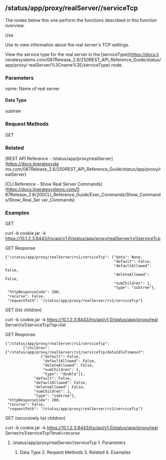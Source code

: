 ## /status/app/proxy/realServer/<name>/serviceTcp

The nodes below this one perform the functions described in this function
overview.

Use

Use to view information about the real server's TCP settings.

View the service type for the real server in the [serviceType](https://docs.li
neratesystems.com/087Release_2.6/250REST_API_Reference_Guide/status/app/proxy/
realServer/%3Cname%3E/serviceType) node.

### Parameters

name: Name of real server

#### Data Type

subtree

### Request Methods

GET

### Related

[REST API Reference - /status/app/proxy/realServer](https://docs.lineratesyste
ms.com/087Release_2.6/250REST_API_Reference_Guide/status/app/proxy/realServer)

[CLI Reference - Show Real Server Commands](https://docs.lineratesystems.com/0
87Release_2.6/200CLI_Reference_Guide/Exec_Commands/Show_Commands/Show_Real_Ser
ver_Commands)

### Examples

GET

curl -b cookie.jar -k
https://10.1.2.3:8443/lrs/api/v1.0/status/app/proxy/realServer/rs1/serviceTcp

GET Response

    
    {"/status/app/proxy/realServer/rs1/serviceTcp": {"data": None,
                                                     "default": False,
                                                     "defaultAllowed": False,
                                                     "deleteAllowed": False,
                                                     "numChildren": 1,
                                                     "type": "subtree"},
     "httpResponseCode": 200,
     "recurse": False,
     "requestPath": "/status/app/proxy/realServer/rs1/serviceTcp"}
    

GET (list children)

curl -b cookie.jar -k https://10.1.2.3:8443/lrs/api/v1.0/status/app/proxy/real
Server/rs1/serviceTcp?op=list

GET Response

    
    {"/status/app/proxy/realServer/rs1/serviceTcp": 
            {"children": {"/status/app/proxy/realServer/rs1/serviceTcp/dataIdleTimeout": 
                    {"default": False,
                     "defaultAllowed": False,
                     "deleteAllowed": False,
                     "numChildren": 1,
                     "type": "double"}},
                 "default": False,
                 "defaultAllowed": False,
                 "deleteAllowed": False,
                 "numChildren": 1,
                 "type": "subtree"},
     "httpResponseCode": 200,
     "recurse": False,
     "requestPath": "/status/app/proxy/realServer/rs1/serviceTcp"}
    

GET (recursively list children)

curl -b cookie.jar -k https://10.1.2.3:8443/lrs/api/v1.0/status/app/proxy/real
Server/rs1/serviceTcp?level=recurse

  1. /status/app/proxy/realServer/<name>/serviceTcp
    1. Parameters
      1. Data Type
    2. Request Methods
    3. Related
    4. Examples

